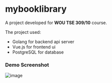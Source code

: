 # mybooklibrary

A project developed for **WOU TSE 309/10** course.

The project used:
- Golang for backend api server
- Vue.js for frontend ui
- PostgreSQL for database

### Demo Screenshot

![image](img/github_image.png)